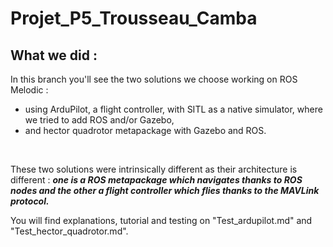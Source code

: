 # Projet_P5_Trousseau_Camba

## What we did :
In this branch you'll see the two solutions we choose working on ROS Melodic : 
- using ArduPilot, a flight controller, with SITL as a native simulator, where we tried to add ROS and/or Gazebo,
- and hector quadrotor metapackage with Gazebo and ROS.  
<br>

These two solutions were intrinsically different as their architecture is different : **_one is a ROS metapackage which navigates thanks to ROS nodes and the other a flight controller which flies thanks to the MAVLink protocol._**

You will find explanations, tutorial and testing on "Test_ardupilot.md" and "Test_hector_quadrotor.md".


